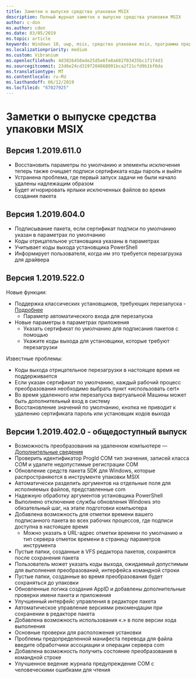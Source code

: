 ```yaml
---
title: Заметки о выпуске средства упаковки MSIX
description: Полный журнал заметок о выпуске средства упаковки MSIX
author: c-don
ms.author: cdon
ms.date: 03/05/2019
ms.topic: article
keywords: Windows 10, uwp, msix, средство упаковки msix, программа предварительной оценки
ms.localizationpriority: medium
ms.custom: Vibranium
ms.openlocfilehash: 4d3826450ade25d5e6fe8a682f03435bc1f1f4d3
ms.sourcegitcommit: 23d6e24cd3197204868091bca2f21cfd9b1bf0da
ms.translationtype: MT
ms.contentlocale: ru-RU
ms.lasthandoff: 06/12/2019
ms.locfileid: "67027925"
---
```

# <a name="msix-packaging-tool-release-notes"></a>Заметки о выпуске средства упаковки MSIX

## <a name="version-120196110"></a>Версия 1.2019.611.0

- Восстановить параметры по умолчанию и элементы исключения теперь также очищает подписи сертификата коды пароль и выйти
- Устранена проблема, где первый запуск задачи не были начало удалены надлежащим образом
- Будет игнорировать ярлыки исключенных файлов во время создания пакета

## <a name="version-120196040"></a>Версия 1.2019.604.0

- Подписывание пакета, если сертификат подписи по умолчанию указан в параметрах по умолчанию
- Коды отрицательное установщика указаны в параметрах
- Учитывает коды выхода установщика PowerShell
- Информирует пользователя, когда им это требуется перезагрузка для драйвера

## <a name="version-120195220"></a>Версия 1.2019.522.0

Новые функции:

- Поддержка классических установщиков, требующих перезапуска - [Подробнее](../support-restart.md)
    - Параметр автоматического входа для перезапуска 
- Новые параметры в параметрах приложения
    - Указать сертификат по умолчанию для подписания пакетов с помощью 
    - Укажите коды выхода для установщики, которые требуют перезагрузки
    
Известные проблемы:

- Коды выхода отрицательное перезагрузки в настоящее время не поддерживается
- Если указан сертификат по умолчанию, каждый рабочий процесс преобразования необходимо выбрать пункт «использовать cert»
- Во время удаленного или перезапуска виртуальной Машины может быть дополнительный вход в систему 
- Восстановление значений по умолчанию, кнопка не приводит к удалению сертификата пароль или установщик кодов выхода

## <a name="version-120194020---public-release"></a>Версии 1.2019.402.0 - общедоступный выпуск

 - Возможность преобразования на удаленном компьютере — [Дополнительные сведения](../remote-conversion-setup.md)
 - Проверить идентификатор ProgId COM тип значения, записей класса COM и удалите недопустимые регистрации COM
 - Обновление средств пакета SDK для Windows, которые распространяются в инструменте упаковки MSIX 
 - Автоматически разделить аргументов на отдельные поля для исполняемых файлов, представленные com
 - Надежную обработку аргументов установщика PowerShell
 - Выполнено отключение службы обновления Windows это обязательный шаг, на этапе подготовки компьютера
- Добавлена возможность для отметки времени вашего подписанного пакета во всех рабочих процессов, где подписи доступна в настоящее время
    - Можно указать в URL-адрес отметки времени по умолчанию и тип сервера отметок времени в страницу параметров инструмента 
- Пустые папки, созданные в VFS редактора пакетов, сохранятся после сохранения пакета
- Пользователь может указать коды выхода, ожидаемый допустимым для выполнения преобразований, интерфейса командной строки
- Пустые папки, созданные во время преобразования будет сохраняться до упаковки
- Обновленные логика создания AppID и добавлены дополнительные проверки имени пакета и приложения 
- Улучшенный интерфейс управления в редакторе пакета
- Автоматическое управление версиями рекомендации при сохранении в редакторе пакета
- Добавлена возможность использования «.» в поле версии хода выполнения
- Основные проверки для расположения установки
- Проблемы предопределенной манифеста перевода для файла введите обработчики ассоциации и операции сервера com
- Добавлена возможность получить состояние преобразования в командной строке
- Улучшенное ведение журнала предупреждение COM с человеческими ошибками для чтения
